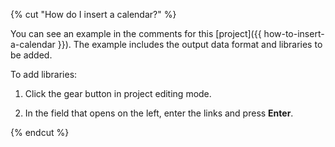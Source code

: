 {% cut "How do I insert a calendar?" %}

You can see an example in the comments for this [project]({{ how-to-insert-a-calendar }}). The example includes the output data format and libraries to be added.

To add libraries:

1. Click the gear button in project editing mode.

1. In the field that opens on the left, enter the links and press **Enter**.

{% endcut %}